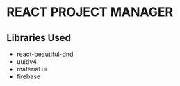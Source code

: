 # REACT PROJECT MANAGER

## Libraries Used
<ul>
    <li>
        react-beautiful-dnd
    </li>
    <li>
        uuidv4
    </li>
    <li>
        material ui
    </li>
    <li>
        firebase
    </li>
</ul>